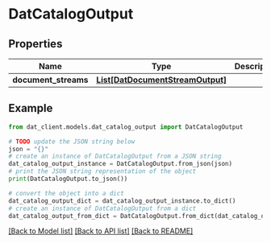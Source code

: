# DatCatalogOutput


## Properties

Name | Type | Description | Notes
------------ | ------------- | ------------- | -------------
**document_streams** | [**List[DatDocumentStreamOutput]**](DatDocumentStreamOutput.md) |  | 

## Example

```python
from dat_client.models.dat_catalog_output import DatCatalogOutput

# TODO update the JSON string below
json = "{}"
# create an instance of DatCatalogOutput from a JSON string
dat_catalog_output_instance = DatCatalogOutput.from_json(json)
# print the JSON string representation of the object
print(DatCatalogOutput.to_json())

# convert the object into a dict
dat_catalog_output_dict = dat_catalog_output_instance.to_dict()
# create an instance of DatCatalogOutput from a dict
dat_catalog_output_from_dict = DatCatalogOutput.from_dict(dat_catalog_output_dict)
```
[[Back to Model list]](../README.md#documentation-for-models) [[Back to API list]](../README.md#documentation-for-api-endpoints) [[Back to README]](../README.md)


